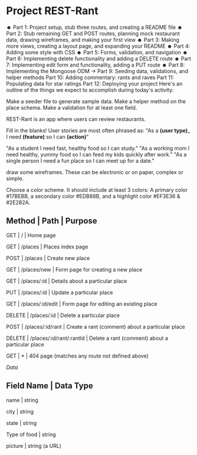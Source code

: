 # Project REST-Rant

☻ Part 1: Project setup, stub three routes, and creating a README file
☻ Part 2: Stub remaining GET and POST routes, planning mock restaurant data, drawing wireframes, and making your first view
☻ Part 3: Making more views, creating a layout page, and expanding your README
☻ Part 4: Adding some style with CSS
☻ Part 5: Forms, validation, and navigation
☻ Part 6: Implementing delete functionality and adding a DELETE route
☻ Part 7: Implementing edit form and functionality, adding a PUT route
☻ Part 8: Implementing the Mongoose ODM
→ Part 9: Seeding data, validations, and helper methods
Part 10: Adding commentary: rants and raves
Part 11: Populating data for star ratings
Part 12: Deploying your project
Here's an outline of the things we expect to accomplish during today's activity:

Make a seeder file to generate sample data.
Make a helper method on the place schema.
Make a validation for at least one field.


REST-Rant is an app where users can review restaurants.

Fill in the blanks! User stories are most often phrased as: "As a ____(user type)_____ I need ____(feature)____ so I can ____(action)____"

"As a student I need fast, healthy food so I can study."
"As a working mom I need healthy, yummy food so I can feed my kids quickly after work."
"As a single person I need a fun place so I can meet up for a date."

draw some wireframes. These can be electronic or on paper, complex or simple.

Choose a color scheme. It should include at least 3 colors: A primary color #17BEBB, a secondary color #EDB88B, and a highlight color #EF3E36 & #2E282A.

Method      |        Path               |      Purpose
------------------------------------------------------------------------------
GET         |       /                   |     Home page

GET         |   /places                 |     Places index page

POST        |   /places                 |     Create new place

GET         |   /places/new             |     Form page for creating a new place

GET         |   /places/:id             |     Details about a particular place

PUT         | /places/:id               |     Update a particular place

GET         | /places/:id/edit          |     Form page for editing an existing place

DELETE      |  /places/:id              |     Delete a particular place

POST        | /places/:id/rant          |     Create a rant (comment) about a particular place

DELETE      | /places/:id/rant/:rantId  |     Delete a rant (comment) about a particular place

GET         |           *               |     404 page (matches any route not defined above)


*Data*

Field Name    |    Data Type
------------------------------
name          |     string

city          |     string

state         |     string

Type of food  |     string

picture       |     string (a URL)